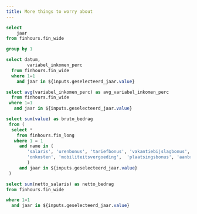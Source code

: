 ```yaml
---
title: More things to worry about
---
```


<Dropdown
    name=geselecteerd_jaar
    data={jaar_selector}
    value=jaar
    multiple=true
    selectAllByDefault=true
/>

<Grid cols=3>
  <BigValue 
    data={total_bruto} 
    value=bruto_bedrag
    title="Totaal Bruto verdiend"
    fmt=eur
  />

  <BigValue 
    data={total_netto} 
    value=netto_bedrag
    title="Totaal Netto verdiend"
    fmt=eur
  />
</Grid>

<LineChart
    data={perc_variable_inc}
    title='Percentage inkomen uit Bonussen per maand'
    x=datum
    y=variabel_inkomen_perc
    yFmt=pct0
    markers=true
    markerShape=emptyCircle>
    <ReferenceLine
        data={perc_variable_inc_avg}
        y=avg_variabel_inkomen_perc
        label=Gem.
        color=#27445D
        labelPosition="aboveStart"
    />
</LineChart>


```sql jaar_selector
select 
    jaar
from finhours.fin_wide

group by 1
```

```sql perc_variable_inc
select datum, 
        variabel_inkomen_perc
  from finhours.fin_wide 
  where 1=1 
    and jaar in ${inputs.geselecteerd_jaar.value}

```

```sql perc_variable_inc_avg
select avg(variabel_inkomen_perc) as avg_variabel_inkomen_perc
  from finhours.fin_wide
 where 1=1
   and jaar in ${inputs.geselecteerd_jaar.value}
```

```sql total_bruto
select sum(value) as bruto_bedrag 
 from (
  select * 
    from finhours.fin_long
   where 1 = 1
     and name in (
        'salaris', 'urenbonus', 'tariefbonus', 'vakantiebijslagbonus', 'vakantiebijslag',
        'onkosten', 'mobiliteitsvergoeding',  'plaatsingsbonus', 'aanbrengbonus'
        )
     and jaar in ${inputs.geselecteerd_jaar.value}
 )
```

```sql total_netto
select sum(netto_salaris) as netto_bedrag
from finhours.fin_wide

where 1=1
  and jaar in ${inputs.geselecteerd_jaar.value}
```